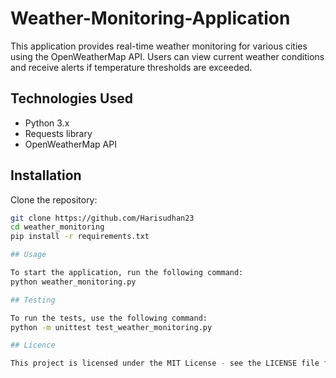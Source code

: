 # Weather-Monitoring-Application

This application provides real-time weather monitoring for various cities using the OpenWeatherMap API. Users can view current weather conditions and receive alerts if temperature thresholds are exceeded.

## Technologies Used

- Python 3.x
- Requests library
- OpenWeatherMap API

## Installation

Clone the repository:
```bash
git clone https://github.com/Harisudhan23
cd weather_monitoring
pip install -r requirements.txt

## Usage

To start the application, run the following command:
python weather_monitoring.py

## Testing

To run the tests, use the following command:
python -m unittest test_weather_monitoring.py

## Licence

This project is licensed under the MIT License - see the LICENSE file for details.






